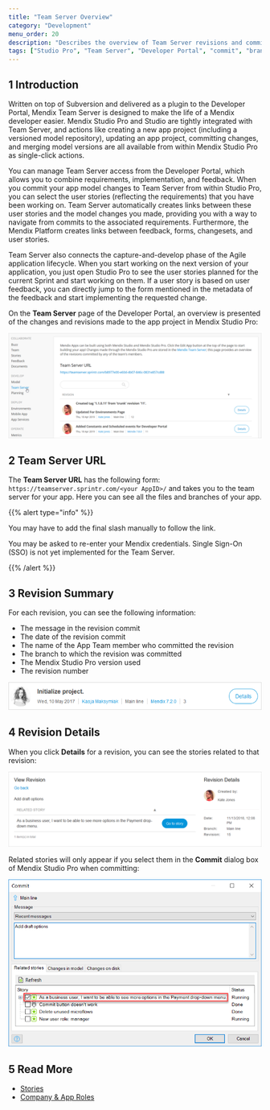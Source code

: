 ```yaml
---
title: "Team Server Overview"
category: "Development"
menu_order: 20
description: "Describes the overview of Team Server revisions and commits."
tags: ["Studio Pro", "Team Server", "Developer Portal", "commit", "branch"]
---
```


## 1 Introduction

Written on top of Subversion and delivered as a plugin to the Developer Portal, Mendix Team Server is designed to make the life of a Mendix developer easier. Mendix Studio Pro and Studio are tightly integrated with Team Server, and actions like creating a new app project (including a versioned model repository), updating an app project, committing changes, and merging model versions are all available from within Mendix Studio Pro as single-click actions.

You can manage Team Server access from the Developer Portal, which allows you to combine requirements, implementation, and feedback. When you commit your app model changes to Team Server from within Studio Pro, you can select the user stories (reflecting the requirements) that you have been working on. Team Server automatically creates links between these user stories and the model changes you made, providing you with a way to navigate from commits to the associated requirements. Furthermore, the Mendix Platform creates links between feedback, forms, changesets, and user stories.

Team Server also connects the capture-and-develop phase of the Agile application lifecycle. When you start working on the next version of your application, you just open Studio Pro to see the user stories planned for the current Sprint and start working on them. If a user story is based on user feedback, you can directly jump to the form mentioned in the metadata of the feedback and start implementing the requested change. 

On the **Team Server** page of the Developer Portal, an overview is presented of the changes and revisions made to the app project in Mendix Studio Pro:

![](attachments/team-server.png)

## 2 Team Server URL

The **Team Server URL** has the following form: `https://teamserver.sprintr.com/<your AppID>/` and takes you to the team server for your app. Here you can see all the files and branches of your app.

{{% alert type="info" %}}

You may have to add the final slash manually to follow the link.

You may be asked to re-enter your Mendix credentials. Single Sign-On (SSO) is not yet implemented for the Team Server.

{{% /alert %}}

## 3 Revision Summary

For each revision, you can see the following information:

* The message in the revision commit
* The date of the revision commit
* The name of the App Team member who committed the revision
* The branch to which the revision was committed
* The Mendix Studio Pro version used
* The revision number

![](attachments/revision-example.png)

## 4 Revision Details

When you click **Details** for a revision, you can see the stories related to that revision:

![](attachments/revision-details.png)

Related stories will only appear if you select them in the **Commit** dialog box of Mendix Studio Pro when committing:

![](attachments/commit-story.png)

## 5 Read More

* [Stories](/developerportal/collaborate/stories)
* [Company & App Roles](/developerportal/company-app-roles/index)
